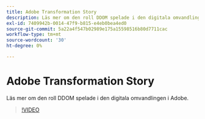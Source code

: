 ```yaml
---
title: Adobe Transformation Story
description: Läs mer om den roll DDOM spelade i den digitala omvandlingen i Adobe.
exl-id: 7409942b-0014-47f9-b815-e4eb0bea4ed0
source-git-commit: 5a22a4f547b02989e175a15598516b80d7711cac
workflow-type: tm+mt
source-wordcount: '30'
ht-degree: 0%

---
```


# Adobe Transformation Story

Läs mer om den roll DDOM spelade i den digitala omvandlingen i Adobe.

>[!VIDEO](https://video.tv.adobe.com/v/41691)
